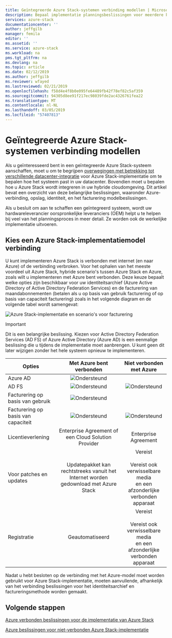 ```yaml
---
title: Geïntegreerde Azure Stack-systemen verbinding modellen | Microsoft Docs
description: Bepaal implementatie planningsbeslissingen voor meerdere knooppunten Azure Stack.
services: azure-stack
documentationcenter: ''
author: jeffgilb
manager: femila
editor: ''
ms.assetid: ''
ms.service: azure-stack
ms.workload: na
pms.tgt_pltfrm: na
ms.devlang: na
ms.topic: article
ms.date: 02/12/2019
ms.author: jeffgilb
ms.reviewer: wfayed
ms.lastreviewed: 02/21/2019
ms.openlocfilehash: f58d4e4f8b0e095fe64489fb42f78ef82c5af359
ms.sourcegitcommit: 94305d8ee91f217ec98039fde2ac4326761fea22
ms.translationtype: MT
ms.contentlocale: nl-NL
ms.lasthandoff: 03/05/2019
ms.locfileid: "57407813"
---
```

# <a name="azure-stack-integrated-systems-connection-models"></a>Geïntegreerde Azure Stack-systemen verbinding modellen
Als u geïnteresseerd bent in een geïntegreerde Azure Stack-systeem aanschaffen, moet u om te begrijpen [overwegingen met betrekking tot verschillende datacenter-integratie](azure-stack-datacenter-integration.md) voor Azure Stack-implementatie om te bepalen hoe het systeem past in uw datacenter. Bovendien moet u bepalen hoe u Azure Stack wordt integreren in uw hybride cloudomgeving. Dit artikel bevat een overzicht van deze belangrijke beslissingen, waaronder Azure-verbinding, opslag, identiteit, en het facturering modelbeslissingen.

Als u besluit om aan te schaffen een geïntegreerd systeem, wordt uw hardwareleverancier oorspronkelijke leveranciers (OEM) helpt u te helpen bij veel van het planningsproces in meer detail. Ze worden ook de werkelijke implementatie uitvoeren.

## <a name="choose-an-azure-stack-deployment-connection-model"></a>Kies een Azure Stack-implementatiemodel verbinding
U kunt implementeren Azure Stack is verbonden met internet (en naar Azure) of de verbinding verbroken. Voor het ophalen van het meeste voordeel uit Azure Stack, hybride scenario's tussen Azure Stack en Azure, zoals wilt u implementeren met Azure bent verbonden. Deze keuze bepaalt welke opties zijn beschikbaar voor uw identiteitsarchief (Azure Active Directory of Active Directory Federation Services) en de facturering van maandabonnementen (betalen als u op basis van gebruik facturering of op basis van capaciteit facturering) zoals in het volgende diagram en de volgende tabel wordt samengevat: 

![Azure Stack-implementatie en scenario's voor facturering](media/azure-stack-connection-models/azure-stack-scenarios.png)  
  
> [!IMPORTANT]
> Dit is een belangrijke beslissing. Kiezen voor Active Directory Federation Services (AD FS) of Azure Active Directory (Azure AD) is een eenmalige beslissing die u tijdens de implementatie moet aanbrengen. U kunt geen dit later wijzigen zonder het hele systeem opnieuw te implementeren.  


|Opties|Met Azure bent verbonden|Niet verbonden met Azure|
|-----|:-----:|:-----:|
|Azure AD|![Ondersteund](media/azure-stack-connection-models/check.png)| |
|AD FS|![Ondersteund](media/azure-stack-connection-models/check.png)|![Ondersteund](media/azure-stack-connection-models/check.png)|
|Facturering op basis van gebruik|![Ondersteund](media/azure-stack-connection-models/check.png)| |
|Facturering op basis van capaciteit|![Ondersteund](media/azure-stack-connection-models/check.png)|![Ondersteund](media/azure-stack-connection-models/check.png)|
|Licentieverlening| Enterprise Agreement of een Cloud Solution Provider | Enterprise Agreement |
|Voor patches en updates|Updatepakket kan rechtstreeks vanuit het Internet worden gedownload met Azure Stack |  Vereist<br><br>Vereist ook verwisselbare media<br> en een afzonderlijke verbonden apparaat |
| Registratie | Geautomatiseerd | Vereist<br><br>Vereist ook verwisselbare media<br> en een afzonderlijke verbonden apparaat |

Nadat u hebt besloten op de verbinding met het Azure-model moet worden gebruikt voor Azure Stack-implementatie, moeten aanvullende, afhankelijk van het verbinding beslissingen voor het identiteitsarchief en factureringsmethode worden gemaakt. 

## <a name="next-steps"></a>Volgende stappen

[Azure verbonden beslissingen voor de implementatie van Azure Stack](azure-stack-connected-deployment.md)

[Azure beslissingen voor niet-verbonden Azure Stack-implementatie](azure-stack-disconnected-deployment.md)
